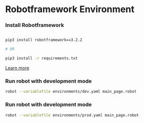 # Robotframework Environment

### Install Robotframework


```bash

pip3 install robotframework==3.2.2

# OR

pip3 install -r requirements.txt

```

[Learn more](https://docs.activestate.com/platform/projects/requirements-txt/)


### Run robot with development mode


```bash
robot --variablefile environments/dev.yaml main_page.robot

```


### Run robot with development mode


```bash
robot --variablefile environments/prod.yaml main_page.robot

```

